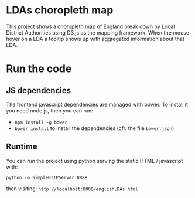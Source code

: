 # LDAs choropleth map

This project shows a choropleth map of England break down by Local District Authorities using D3.js as the mapping framework. 
When the mouse hover on a LDA a tooltip shows up with aggregated information about that LDA.

# Run the code

## JS dependencies

The frontend javascript dependencies are managed with bower. To install it you need node.js, then you can run:

- `npm install -g bower`
- `bower install` to install the dependencies (cfr. the file `bower.json`)

## Runtime

You can run the project using python serving the static HTML / javascript with:
```
python -m SimpleHTTPServer 8888
```
then visiting: `http://localhost:8000/englishLDAs.html`
